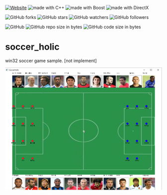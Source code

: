 [![Website](https://img.shields.io/website-up-down-green-red/http/shields.io.svg?label=elky-essay)](https://elky84.github.io)
<img src="https://img.shields.io/badge/made%20with-C++-yellowgreen.svg" alt="made with C++">
<img src="https://img.shields.io/badge/made%20with-Boost-yellow.svg" alt="made with Boost">
<img src="https://img.shields.io/badge/made%20with-DirectX-green.svg" alt="made with DirectX">

![GitHub forks](https://img.shields.io/github/forks/elky84/soccer_holic.svg?style=social&label=Fork)
![GitHub stars](https://img.shields.io/github/stars/elky84/soccer_holic.svg?style=social&label=Stars)
![GitHub watchers](https://img.shields.io/github/watchers/elky84/soccer_holic.svg?style=social&label=Watch)
![GitHub followers](https://img.shields.io/github/followers/elky84.svg?style=social&label=Follow)

![GitHub](https://img.shields.io/github/license/mashape/apistatus.svg)
![GitHub repo size in bytes](https://img.shields.io/github/repo-size/elky84/soccer_holic.svg)
![GitHub code size in bytes](https://img.shields.io/github/languages/code-size/elky84/soccer_holic.svg)

# soccer_holic

win32 soccer game sample. [not implement]

![soccer_holic](./soccer_holic.png)